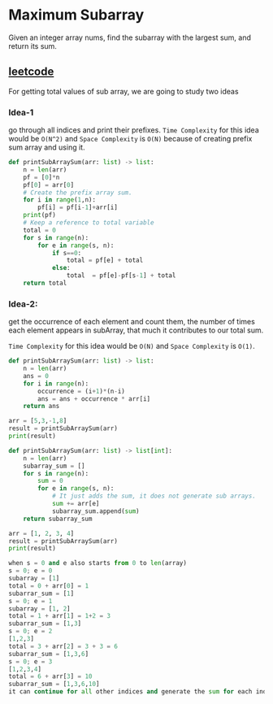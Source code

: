 # Maximum Subarray

Given an integer array nums, find the subarray with the largest sum, and return its sum.

<h2><a href="https://leetcode.com/problems/maximum-subarray/description/">leetcode</a></h2>

For getting total values of sub array, we are going to study two ideas

### Idea-1

go through all indices and print their prefixes.
`Time Complexity` for this idea would be `O(N^2)` and `Space Complexity` is `O(N)` because of creating prefix sum array and using it.

```py
def printSubArraySum(arr: list) -> list:
    n = len(arr)
    pf = [0]*n
    pf[0] = arr[0]
    # Create the prefix array sum.
    for i in range(1,n):
        pf[i] = pf[i-1]+arr[i]
    print(pf)
    # Keep a reference to total variable
    total = 0
    for s in range(n):
        for e in range(s, n):
            if s==0:
                total = pf[e] + total
            else:
                total  = pf[e]-pf[s-1] + total
    return total
```

### Idea-2:

get the occurrence of each element and count them, the number of times each element appears in subArray, that much it contributes to our total sum.

`Time Complexity` for this idea would be `O(N)` and `Space Complexity` is `O(1)`.

```py
def printSubArraySum(arr: list) -> list:
    n = len(arr)
    ans = 0
    for i in range(n):
        occurrence = (i+1)*(n-i)
        ans = ans + occurrence * arr[i]
    return ans

arr = [5,3,-1,8]
result = printSubArraySum(arr)
print(result)

```

```py
def printSubArraySum(arr: list) -> list[int]:
    n = len(arr)
    subarray_sum = []
    for s in range(n):
        sum = 0
        for e in range(s, n):
            # It just adds the sum, it does not generate sub arrays.
            sum += arr[e]
            subarray_sum.append(sum)
    return subarray_sum

arr = [1, 2, 3, 4]
result = printSubArraySum(arr)
print(result)

when s = 0 and e also starts from 0 to len(array)
s = 0; e = 0
subarray = [1]
total = 0 + arr[0] = 1
subarrar_sum = [1]
s = 0; e = 1
subarray = [1, 2]
total = 1 + arr[1] = 1+2 = 3
subarrar_sum = [1,3]
s = 0; e = 2
[1,2,3]
total = 3 + arr[2] = 3 + 3 = 6
subarrar_sum = [1,3,6]
s = 0; e = 3
[1,2,3,4]
total = 6 + arr[3] = 10
subarrar_sum = [1,3,6,10]
it can continue for all other indices and generate the sum for each individual index.

```
